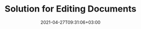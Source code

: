 ---
############################# Static ############################
layout: "product"
date: 2021-04-27T09:31:06+03:00
draft: false

############################# Head ############################
head_title: "Cloud, .NET, Java APIs & Online Document Editor Apps"
head_description: "Powerful, flexible and cross-platform document Editor SDKs, Cloud APIs & online apps to edit most common document file formats."

############################# Header ############################
title: "Solution for Editing Documents"
description: "Edit popular document formats (Microsoft Office, OpenOffice, HTML, XML and text) in any platform using API based document editor solution."

############################# APIs ###############################
apis:
  enable: true

  api:
    # api loop
    - title: "GroupDocs.Editor Cloud APIs Include"
      link: "/editor/family"
      label: "View All Cloud APIs"
      api_product:
        # api_product loop
        - link: "/editor/curl/"
          img_alt: "GroupDocs.Editor Cloud for cURL"
          image: "/sdk/272x272/groupdocs_editor-for-curl.webp"
          product: "GroupDocs.Editor"
          platform: "cURL"
          content: "Work with cURL RESTful document editor API to modify document contents of Word, Excel, Presentations, HTML and Text documents in your applications."

        # api_product loop
        - link: "/editor/net/"
          img_alt: "GroupDocs.Editor Cloud SDK for .NET"
          image: "/sdk/272x272/groupdocs_editor-for-net.webp"
          product: "GroupDocs.Editor"
          platform: "Cloud SDK for .NET"
          content: "Add powerful document formats editing features in .NET applications using Cloud SDK for .NET. Edit MS Office, Web and XML documents."

          # api_product loop
        - link: "/editor/java/"
          img_alt: "GroupDocs.Editor Cloud SDK for Java"
          image: "/sdk/272x272/groupdocs_editor-for-java.webp"
          product: "GroupDocs.Editor"
          platform: "Cloud SDK for Java"
          content: "Advanced document editor SDK for Java applications to edit industry standard document file formats on any platform capable to call REST APIs."

    # api loop
    - title: "GroupDocs.Editor On Premise APIs Include"
      link: "https://products.groupdocs.com/editor/"
      label: "View All On Premise APIs"
      api_product:
        # api_product loop
        - link: "https://products.groupdocs.com/editor/net/"
          img_alt: "GroupDocs.Editor for .NET"
          image: "/logo/net/groupdocs-editor.png"
          product: "GroupDocs.Editor"
          platform: ".NET"
          content: "On Premise .NET API that helps your application to view, edit and then convert documents."

        # api_product loop
        - link: "https://products.groupdocs.com/editor/java/"
          img_alt: "GroupDocs.Editor for Java"
          image: "/logo/java/groupdocs-editor.png"
          product: "GroupDocs.Editor"
          platform: "Java"
          content: "Document editing API for Microsoft Office, OpenOffice, HTML and other documents to manipulate within your Java based applications."


    # api loop
    - title: "GroupDocs.Editor Cross Platform Apps Include"
      link: "https://products.groupdocs.app/editor/family"
      label: "View All Cross Platform Apps"
      api_product:
        # api_product loop
        - link: "https://products.groupdocs.app/editor/total"
          img_alt: "GroupDocs.Editor Total"
          image: "/logo/app/groupdocs_editor-app.png"
          product: "GroupDocs.Editor"
          platform: "Total"
          content: "Web-based free online app to edit popular file formats from Office & OpenOffice."

        # api_product loop
        - link: "https://products.groupdocs.app/editor/doc-to-xls"
          img_alt: "GroupDocs.Editor DOCX"
          image: "/logo/app/groupdocs_words-app.png"
          product: "GroupDocs.Editor"
          platform: "DOC to XLS"
          content: "Free editor app to view & edit Microsoft Word documents online."

        # api_product loop
        - link: "https://products.groupdocs.app/editor/pdf-to-docx"
          img_alt: "GroupDocs.Editor XLSM"
          image: "/logo/app/groupdocs_cells-app.png"
          product: "GroupDocs.Editor"
          platform: "PDF to DOCX"
          content: "Use any device, any browser to view or edit Microsoft Excel spreadsheets."

############################# Testimonials ###############################
testimonials:
  enable: false
  bg_color: "bg-gray"

  testimonial:
    # testimonial item loop
    - name: "David Hoffman"
      designation: "Psychologist"
      content: "I am excitedly watching the growth of GroupDocs. The responsiveness of your full team has helped me greatly, when I talk to someone at GroupDocs I can guarantee that someone is listening and making things happen."

############################# Back to top ###############################
back_to_top:
  enable: true
---